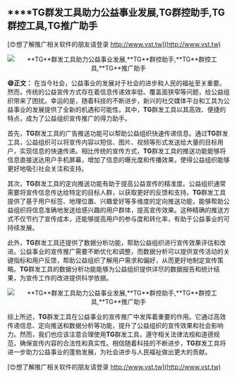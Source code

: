 ## ****TG**群发工具助力公益事业发展,**TG**群控助手,**TG**群控工具,**TG**推广助手**

[😍想了解推广相关软件的朋友请登录 http://www.vst.tw](http://www.vst.tw)

 <center><img src="https://vst.tw/MP4/tuiguang/png/2.png" alt="**TG**群发工具助力公益事业发展,**TG**群控助手,**TG**群控工具,**TG**推广助手"></center>

**😄正文：**
在当今社会，公益事业的发展对于社会的进步和人民的福祉至关重要。然而，传统的公益宣传方式存在着信息传递效率低、覆盖面狭窄等问题，给公益组织带来了困扰。幸运的是，随着科技的不断进步，新兴的社交媒体平台和工具为公益事业的发展提供了全新的机遇和可能性。其中，**TG**群发工具以其高效、便捷的特点，成为了公益组织宣传推广的得力助手。

首先，**TG**群发工具的广告推送功能可以帮助公益组织快速传递信息。通过**TG**群发工具，公益组织可以将宣传内容以短信、图片、视频等形式发送给大量的目标用户，实现信息的快速传递。相比传统的宣传方式，**TG**群发工具的推送功能能够将信息直接送达用户手机屏幕，增加了信息的曝光度和传播效果，使得公益组织能够更好地吸引社会关注和支持。

其次，**TG**群发工具的定向推送功能有助于提高公益宣传的精准度。公益组织通常需要将宣传信息传达给特定的目标人群，以获取更好的反馈和支持。**TG**群发工具提供了基于用户标签、地理位置、兴趣爱好等多维度的定向推送功能，能够帮助公益组织将信息准确地发送给感兴趣的用户群体，提高宣传效果。这种精确的推送方式不仅节约了宣传成本，还能够提高用户的参与度和转化率，有助于公益事业的可持续发展。

此外，**TG**群发工具还提供了数据分析功能，帮助公益组织进行宣传效果评估和改进。公益事业的宣传推广需要不断优化和调整，而数据分析可以提供宣传活动的关键指标和用户反馈，帮助公益组织了解用户需求和偏好，从而更好地制定宣传策略。**TG**群发工具的数据分析功能能够为公益组织提供详尽的数据报告和统计结果，为宣传工作的改进提供科学依据。

 <center><img src="https://vst.tw/MP4/tuiguang/png/5.png" alt="**TG**群发工具助力公益事业发展,**TG**群控助手,**TG**群控工具,**TG**推广助手"></center>

综上所述，**TG**群发工具在公益事业的宣传推广中发挥着重要的作用。它通过高效传递信息、定向推送和数据分析等功能，提升了公益组织的宣传效果和社会影响力。然而，我们也应该注意合理使用**TG**群发工具，遵守相关法律法规和道德规范，确保宣传内容的合法性和真实性。相信随着科技的不断进步，**TG**群发工具将进一步助力公益事业的蓬勃发展，为社会进步与人民福祉做出更大的贡献。

[😍想了解推广相关软件的朋友请登录 http://www.vst.tw](http://www.vst.tw)



